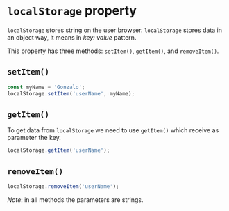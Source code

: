 # `localStorage` property

`localStorage` stores string on the user browser. `localStorage` stores data in an object way, it means in _key: value_ pattern.

This property has three methods: `setItem()`, `getItem()`, and `removeItem()`.

## `setItem()`

```jsx
const myName = 'Gonzalo';
localStorage.setItem('userName', myName);
```

## `getItem()`

To get data from `localStorage` we need to use `getItem()` which receive as parameter the key.

```jsx
localStorage.getItem('userName');
```

## `removeItem()`

```jsx
localStorage.removeItem('userName');
```

_Note_: in all methods the parameters are strings.
